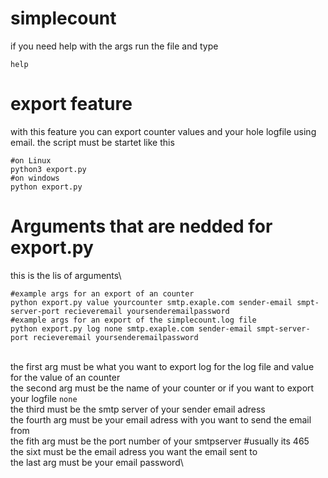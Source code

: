 # simplecount
if you need help with the args run the file and type
```
help
```
# export feature
with this feature you can export counter values and your hole logfile using email.
the script must be startet like this
```
#on Linux
python3 export.py
#on windows
python export.py
```
# Arguments that are nedded for export.py

this is the lis of arguments\
```
#example args for an export of an counter
python export.py value yourcounter smtp.exaple.com sender-email smpt-server-port recieveremail yoursenderemailpassword
#example args for an export of the simplecount.log file
python export.py log none smtp.exaple.com sender-email smpt-server-port recieveremail yoursenderemailpassword
```
\
the first arg must be what you want to export log for the log file and value for the value of an counter\
the second arg must be the name of your counter or if you want to export your logfile ```none```\
the third must be the smtp server of your sender email adress\
the fourth arg must be your email adress with you want to send the email from\
the fith arg must be the port number of your smtpserver #usually its 465\
the sixt must be the email adress you want the email sent to\
the last arg must be your email password\